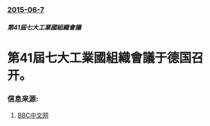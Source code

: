 ### [2015-06-7](/zh/news/2015/06/7/index.md)

##### 第41屆七大工業國組織會議
# 第41屆七大工業國組織會議于德国召开。 




### 信息来源:

1. [BBC中文网](http://www.bbc.co.uk/zhongwen/simp/world/2015/06/150607_g7_open)
